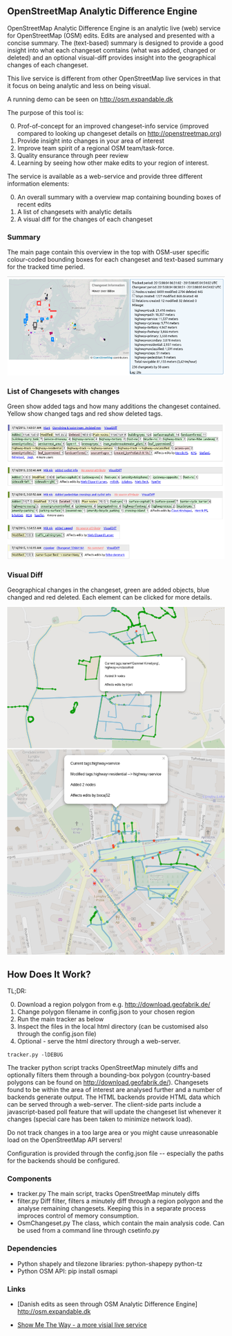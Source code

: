 ## OpenStreetMap Analytic Difference Engine

OpenStreetMap Analytic Difference Engine is an analytic live (web) service for
OpenStreetMap (OSM) edits.  Edits are analysed and presented with a concise
summary.  The (text-based) summary is designed to provide a good insight into
what each changeset comtains (what was added, changed or deleted) and an
optional visual-diff provides insight into the geographical changes of each
changeset.

This live service is different from other OpenStreetMap live services in that it
focus on being analytic and less on being visual.

A running demo can be seen on http://osm.expandable.dk

The purpose of this tool is:

0. Prof-of-concept for an improved changeset-info service (improved compared to looking up changeset details on http://openstreetmap.org)
0. Provide insight into changes in your area of interest
0. Improve team spirit of a regional OSM team/task-force.
0. Quality ensurance through peer review
0. Learning by seeing how other make edits to your region of interest.

The service is available as a web-service and provide three different information elements:

0. An overall summary with a overview map containing bounding boxes of recent edits
0. A list of changesets with analytic details
0. A visual diff for the changes of each changeset

### Summary

The main page contain this overview in the top with OSM-user specific
colour-coded bounding boxes for each changeset and text-based summary for the
tracked time peried.

![Image](doc/summ2.png?raw=true)

### List of Changesets with changes

Green show added tags and how many additions the changeset contained.  Yellow show changed tags and red show deleted tags.

![Image](doc/csets.png?raw=true)

### Visual Diff

Geographical changes in the changeset, green are added objects, blue changed and red deleted. Each element can be clicked for more details.

![Image](doc/vdiff3.png?raw=true)
![Image](doc/vdiff.png?raw=true)

## How Does It Work?

TL;DR:

0. Download a region polygon from e.g. http://download.geofabrik.de/
0. Change polygon filename in config.json to your chosen region
0. Run the main tracker as below
0. Inspect the files in the local html directory (can be customised also through the config.json file)
0. Optional - serve the html directory through a web-server.

```
tracker.py -lDEBUG
```

The tracker python script tracks OpenStreetMap minutely diffs and optionally
filters them through a bounding-box polygon (country-based polygons can be found
on http://download.geofabrik.de/).  Changesets found to be within the area of
interest are analysed further and a number of backends generate output.  The
HTML backends provide HTML data which can be served through a web-server.  The
client-side parts include a javascript-based poll feature that will update the
changeset list whenever it changes (special care has been taken to minimize
network load).

Do not track changes in a too large area or you might cause unreasonable load on
the OpenStreetMap API servers!

Configuration is provided through the config.json file -- especially the paths
for the backends should be configured.

### Components

- tracker.py  The main script, tracks OpenStreetMap minutely diffs
- filter.py   Diff filter, filters a minutely diff through a region polygon and the analyse remaining changesets. Keeping this in a separate process improces control of memory consumption.
- OsmChangeset.py  The class, which contain the main analysis code.  Can be used from a command line through csetinfo.py

### Dependencies

- Python shapely and tilezone libraries:  python-shapepy python-tz
- Python OSM API: pip install osmapi


### Links

* [Danish edits as seen through OSM Analytic Difference Engine] http://osm.expandable.dk

* [Show Me The Way - a more visial live service](http://osmlab.github.io/show-me-the-way/)